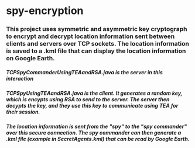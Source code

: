 # spy-encryption

### This project uses symmetric and asymmetric key cryptograph to encrypt and decrypt location information sent between clients and servers over TCP sockets. The location information is saved to a .kml file that can display the location information on Google Earth. 

##### TCPSpyCommanderUsingTEAandRSA.java is the server in this interaction
##### TCPSpyUsingTEAandRSA.java is the client. It generates a random key, which is encypts using RSA to send to the server. The server then decypts the key, and they use this key to communicate using TEA for their session. 
##### The location information is sent from the "spy" to the "spy commander" over this secure connection. The spy commander can then generate a .kml file (example in SecretAgents.kml) that can be read by Google Earth.
